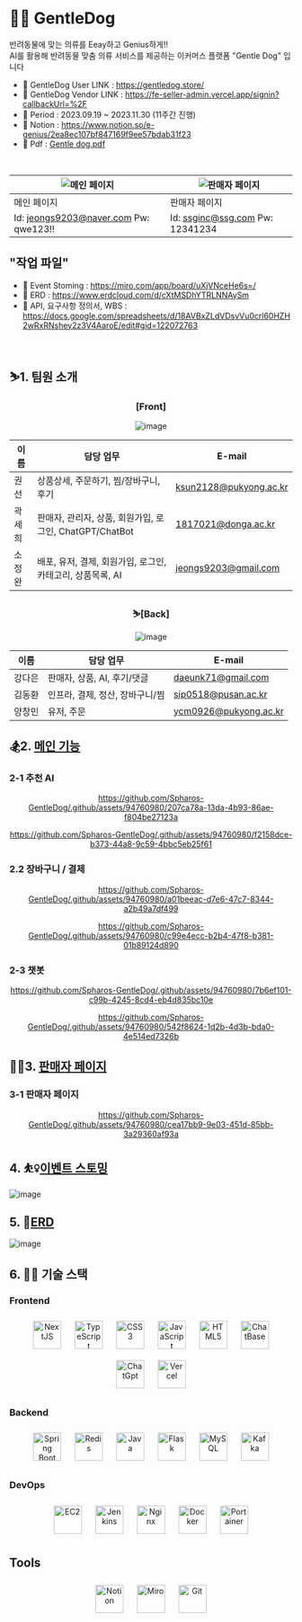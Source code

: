 # 🐕‍🦺 GentleDog
반려동물에 맞는 의류를 Eeay하고 Genius하게!!<br>
AI를 활용해 반려동물 맞춤 의류 서비스를 제공하는 이커머스 플랫폼 "Gentle Dog" 입니다

- 🔗 GentleDog User LINK : https://gentledog.store/
- 🔗 GentleDog Vendor LINK : https://fe-seller-admin.vercel.app/signin?callbackUrl=%2F
- 🎼 Period : 2023.09.19 ~ 2023.11.30 (11주간 진행)
- 📑 Notion : https://www.notion.so/e-genius/2ea8ec107bf847169f9ee57bdab31f23
- 📑 Pdf : [Gentle dog.pdf](https://github.com/Spharos-GentleDog/.github/files/13707372/Gentle.dog.pdf)

<br>

| ![메인 페이지](https://github.com/Spharos-GentleDog/.github/assets/94760980/ecd3d4ef-2c0b-4f36-b211-4fe4034bccf8) | ![판매자 페이지](https://github.com/Spharos-GentleDog/.github/assets/94760980/38e9494b-0360-4b38-81ff-ea1574ba97f9) |
| --- | --- |
| 메인 페이지 | 판매자 페이지 |
| Id: jeongs9203@naver.com Pw: qwe123!! | Id: ssginc@ssg.com Pw: 12341234 |


## "작업 파일"
- 📑 Event Stoming : https://miro.com/app/board/uXjVNceHe6s=/
- 📑 ERD : https://www.erdcloud.com/d/cXtMSDhYTRLNNAySm
- 📑 API, 요구사항 정의서, WBS : https://docs.google.com/spreadsheets/d/18AVBxZLdVDsvVu0crl60HZH2wRxRNshey2z3V4AaroE/edit#gid=122072763
<br>



## ⛷1. 팀원 소개
<div align="center">  
  
### [Front]

![image](https://github.com/Spharos-GentleDog/.github/assets/94760980/34a9c91a-a5f6-4870-87d1-9fcb4ca0a7e2)


| 이름   | 담당 업무                                       | E-mail                   |
|--------|--------------------------------------------------|--------------------------|
| 권선   | 상품상세, 주문하기, 찜/장바구니, 후기          | ksun2128@pukyong.ac.kr  |
| 곽세희 | 판매자, 관리자, 상품, 회원가입, 로그인, ChatGPT/ChatBot | 1817021@donga.ac.kr    |
| 소정완 | 배포, 유저, 결제, 회원가입, 로그인, 카테고리, 상품목록, AI | jeongs9203@gmail.com   |


  
### ⛷[Back]
  
![image](https://github.com/Spharos-GentleDog/.github/assets/94760980/bebdb806-2550-49ea-89be-6a88053e7f18)


| 이름    | 담당 업무                            | E-mail                     |
|---------|-------------------------------------|----------------------------|
| 강다은   | 판매자, 상품, AI, 후기/댓글       | daeunk71@gmail.com         |
| 김동환   | 인프라, 결제, 정산, 장바구니/찜  | sip0518@pusan.ac.kr        |
| 양창민   | 유저, 주문                          | ycm0926@pukyong.ac.kr      |

</div>

## 🏂2. [메인 기능](https://gentledog.store/)

  
### 2-1 추천 AI
<div align="center">  

https://github.com/Spharos-GentleDog/.github/assets/94760980/207ca78a-13da-4b93-86ae-f804be27123a

https://github.com/Spharos-GentleDog/.github/assets/94760980/f2158dce-b373-44a8-9c59-4bbc5eb25f61

</div>

### 2.2 장바구니 / 결제
<div align="center">  

https://github.com/Spharos-GentleDog/.github/assets/94760980/a01beeac-d7e6-47c7-8344-a2b49a7df499

https://github.com/Spharos-GentleDog/.github/assets/94760980/c99e4ecc-b2b4-47f8-b381-01b89124d890

</div>

### 2-3 챗봇
<div align="center">  

https://github.com/Spharos-GentleDog/.github/assets/94760980/7b6ef101-c99b-4245-8cd4-eb4d835bc10e

https://github.com/Spharos-GentleDog/.github/assets/94760980/542f8624-1d2b-4d3b-bda0-4e514ed7326b

</div>

## 🏊‍♀️3. [판매자 페이지](https://fe-seller-admin.vercel.app/signin?callbackUrl=%2F/)

### 3-1 판매자 페이지
<div align="center">  

https://github.com/Spharos-GentleDog/.github/assets/94760980/cea17bb9-9e03-451d-85bb-3a29360af93a

</div>

## 4. ⛹️‍♀️[이벤트 스토밍](https://miro.com/app/board/uXjVNceHe6s=/?share_link_id=300445028113)

![image](https://github.com/Spharos-GentleDog/.github/assets/94760980/8fde5f34-ec9b-4a4d-a984-e272f5cda617)

## 5. 🚴<a href=//www.erdcloud.com/d/cXtMSDhYTRLNNAySm>ERD</a>

![image](https://github.com/Spharos-GentleDog/.github/assets/94760980/dcffa8c0-c5bb-41bb-8b66-e5671a29c480)


## 6. 🏋️‍♂️ 기술 스택
### Frontend  

<div align="center">  
  <a href="https://nextjs.org/" target="_blank"><img style="margin: 10px" src="https://profilinator.rishav.dev/skills-assets/nextjs.png" alt="NextJS" height="50" /></a> 
  <a href="https://www.typescriptlang.org/" target="_blank"><img style="margin: 10px" src="https://profilinator.rishav.dev/skills-assets/typescript-original.svg" alt="TypeScript" height="50" /></a>  
  <a href="https://www.w3schools.com/css/" target="_blank"><img style="margin: 10px" src="https://profilinator.rishav.dev/skills-assets/css3-original-wordmark.svg" alt="CSS3" height="50" /></a>  
  <a href="https://www.javascript.com/" target="_blank"><img style="margin: 10px" src="https://profilinator.rishav.dev/skills-assets/javascript-original.svg" alt="JavaScript" height="50" /></a>  
  <a href="https://en.wikipedia.org/wiki/HTML5" target="_blank"><img style="margin: 10px" src="https://profilinator.rishav.dev/skills-assets/html5-original-wordmark.svg" alt="HTML5" height="50" /></a>
  <a href="https://www.chatbase.co/" target="_blank"><img style="margin: 10px" src="https://github.com/Spharos-GentleDog/.github/assets/94760980/907205d4-8fc4-4b4e-a739-a56623019090" alt="ChatBase" height="50" /></a>
  <a href="https://openai.com/blog/chatgpt" target="_blank"><img style="margin: 10px" src="https://github.com/Spharos-GentleDog/.github/assets/94760980/552dddd7-8644-4b91-9e89-8e4b74c41b3c" alt="ChatGpt" height="50" /></a>
  <a href="https://vercel.com/" target="_blank"><img style="margin: 10px" src="https://github.com/Spharos-GentleDog/.github/assets/94760980/5df9af75-416f-4203-89d7-268dd10b9a62" alt="Vercel" height="50" /></a>
</div>

### Backend  

<div align="center">  
  <a href="https://docs.spring.io/spring-framework/docs/3.0.x/reference/expressions.html#:~:text=The%20Spring%20Expression%20Language%20(SpEL,and%20basic%20string%20templating%20functionality." target="_blank"><img style="margin: 10px" src="https://profilinator.rishav.dev/skills-assets/springio-icon.svg" alt="Spring Boot" height="50" /></a>  
  <a href="https://redis.io/" target="_blank"><img style="margin: 10px" src="https://profilinator.rishav.dev/skills-assets/redis-original-wordmark.svg" alt="Redis" height="50" /></a>  
  <a href="https://www.java.com/" target="_blank"><img style="margin: 10px" src="https://profilinator.rishav.dev/skills-assets/java-original-wordmark.svg" alt="Java" height="50" /></a>
  <a href="https://flask-docs-kr.readthedocs.io/ko/latest/" target="_blank"><img style="margin: 10px" src="https://github.com/Spharos-GentleDog/.github/assets/94760980/9433a860-520b-4401-8be2-f699584bb045" alt="Flask" height="50" /></a>
  <a href="https://www.mysql.com/" target="_blank"><img style="margin: 10px" src="https://profilinator.rishav.dev/skills-assets/mysql-original-wordmark.svg" alt="MySQL" height="50" /></a>  
  <a href="https://kafka.apache.org/" target="_blank"><img style="margin: 10px" src="https://github.com/Spharos-GentleDog/.github/assets/94760980/23417f0a-22d9-49c9-819b-55b707eff3cc" alt="Kafka" height="50" /></a>  

</div>

### DevOps  

<div align="center">  
  <a href="https://aws.amazon.com/ko/pm/ec2/?gclid=CjwKCAiAmZGrBhAnEiwAo9qHiV7FlaOMCLtnnmFrFUegG66zM18yHzzGkd8zg4KbBCrEOLX91vzynBoCIEcQAvD_BwE&trk=4c74fd91-5632-4f18-ac76-a6c66c92e185&sc_channel=ps&ef_id=CjwKCAiAmZGrBhAnEiwAo9qHiV7FlaOMCLtnnmFrFUegG66zM18yHzzGkd8zg4KbBCrEOLX91vzynBoCIEcQAvD_BwE:G:s&s_kwcid=AL!4422!3!477203497843!e!!g!!ec2!11549843702!111422708806" target="_blank"><img style="margin: 10px" src="https://github.com/Spharos-GentleDog/.github/assets/94760980/4b502b35-bb9c-49f8-be80-b148602904ab" alt="EC2" height="50" /></a>  
  <a href="https://www.jenkins.io/" target="_blank"><img style="margin: 10px" src="https://profilinator.rishav.dev/skills-assets/jenkins-icon.svg" alt="Jenkins" height="50" /></a>  
  <a href="https://www.nginx.com/" target="_blank"><img style="margin: 10px" src="https://profilinator.rishav.dev/skills-assets/nginx-original.svg" alt="Nginx" height="50" /></a>
  <a href="https://www.docker.com/" target="_blank"><img style="margin: 10px" src="https://profilinator.rishav.dev/skills-assets/docker-original-wordmark.svg" alt="Docker" height="50" /></a>  
  <a href="https://www.portainer.io/" target="_blank"><img style="margin: 10px" src="https://github.com/Spharos-GentleDog/.github/assets/94760980/d09890fb-1ba5-492b-a640-e71141868e1b" alt="Portainer" height="50" /></a>  
</div>

## Tools
<div align="center">  
  <a href="https://www.notion.so/ko-kr/product?utm_source=google&utm_campaign=10805039169&utm_medium=104440699897&utm_content=455555244437&utm_term=notion&targetid=kwd-312974742&gad_source=1&gclid=CjwKCAiAmZGrBhAnEiwAo9qHiS0A4d8S_9zwxhbIuAGloO73ROY-XkFGNLGeSYNHUzheUFaysJwB-hoCcLUQAvD_BwE" target="_blank"><img style="margin: 10px" src="https://github.com/Spharos-GentleDog/.github/assets/94760980/f743d947-4568-4026-afda-ea24c0795e1c" alt="Notion" height="50" /></a>  
  <a href="https://miro.com/app/dashboard/" target="_blank"><img style="margin: 10px" src="https://github.com/Spharos-GentleDog/.github/assets/94760980/16b3e617-890b-4098-bf3e-6c7572e2c81d" alt="Miro" height="50" /></a>  
  <a href="https://github.com/" target="_blank"><img style="margin: 10px" src="https://profilinator.rishav.dev/skills-assets/git-scm-icon.svg" alt="Git" height="50" /></a>
</div>
